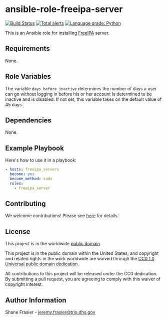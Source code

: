# ansible-role-freeipa-server #

[![Build Status](https://travis-ci.com/cisagov/ansible-role-freeipa-server.svg?branch=develop)](https://travis-ci.com/cisagov/ansible-role-freeipa-server)
[![Total alerts](https://img.shields.io/lgtm/alerts/g/cisagov/ansible-role-freeipa-server.svg?logo=lgtm&logoWidth=18)](https://lgtm.com/projects/g/cisagov/ansible-role-freeipa-server/alerts/)
[![Language grade: Python](https://img.shields.io/lgtm/grade/python/g/cisagov/ansible-role-freeipa-server.svg?logo=lgtm&logoWidth=18)](https://lgtm.com/projects/g/cisagov/ansible-role-freeipa-server/context:python)

This is an Ansible role for installing
[FreeIPA](https://www.freeipa.org) server.

## Requirements ##

None.

## Role Variables ##

The variable `days_before_inactive` determines the number of days a
user can go without logging in before his or her account is determined
to be inactive and is disabled.  If not set, this variable takes on
the default value of 45 days.

## Dependencies ##

None.

## Example Playbook ##

Here's how to use it in a playbook:

```yaml
- hosts: freeipa_servers
  become: yes
  become_method: sudo
  roles:
    - freeipa_server
```

## Contributing ##

We welcome contributions!  Please see [here](CONTRIBUTING.md) for
details.

## License ##

This project is in the worldwide [public domain](LICENSE).

This project is in the public domain within the United States, and
copyright and related rights in the work worldwide are waived through
the [CC0 1.0 Universal public domain
dedication](https://creativecommons.org/publicdomain/zero/1.0/).

All contributions to this project will be released under the CC0
dedication. By submitting a pull request, you are agreeing to comply
with this waiver of copyright interest.

## Author Information ##

Shane Frasier - <jeremy.frasier@trio.dhs.gov>
